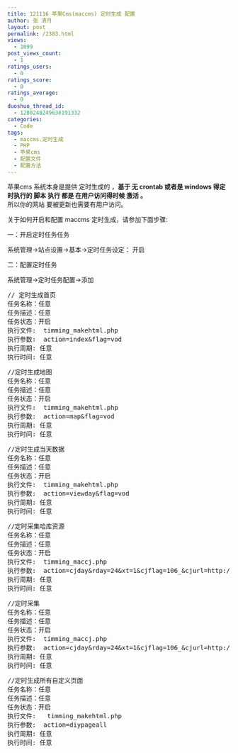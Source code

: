 ```yaml
---
title: 121116 苹果Cms(maccms) 定时生成 配置
author: 张 清月
layout: post
permalink: /2383.html
views:
  - 1099
post_views_count:
  - 1
ratings_users:
  - 0
ratings_score:
  - 0
ratings_average:
  - 0
duoshuo_thread_id:
  - 1280248249638191332
categories:
  - Code
tags:
  - maccms.定时生成
  - PHP
  - 苹果cms
  - 配置文件
  - 配置方法
---
```

苹果cms 系统本身是提供 定时生成的 ，**基于 无 crontab 或者是 windows 得定时执行的 脚本 执行 都是 在用户访问得时候 激活 。**  
所以你的网站 要被更新也需要有用户访问。

关于如何开启和配置 maccms 定时生成，请参加下面步骤:

一：开启定时任务任务

系统管理->站点设置->基本->定时任务设定： 开启 

二：配置定时任务

系统管理->定时任务配置->添加

<pre>// 定时生成首页
任务名称：任意
任务描述：任意
任务状态：开启
执行文件:  timming_makehtml.php
执行参数:  action=index&#038;flag=vod
执行周期: 任意
执行时间: 任意
</pre>

<pre>//定时生成地图
任务名称：任意
任务描述：任意
任务状态：开启
执行文件:  timming_makehtml.php
执行参数:  action=map&#038;flag=vod
执行周期: 任意
执行时间: 任意
</pre>

<pre>//定时生成当天数据
任务名称：任意
任务描述：任意
任务状态：开启
执行文件:  timming_makehtml.php
执行参数:  action=viewday&#038;flag=vod
执行周期: 任意
执行时间: 任意
</pre>

<pre>//定时采集哈库资源
任务名称：任意
任务描述：任意
任务状态：开启
执行文件:  timming_maccj.php
执行参数:  action=cjday&#038;rday=24&#038;xt=1&#038;cjflag=106_&#038;cjurl=http://hakuzy.com/xml/maxresxml.asp
执行周期: 任意
执行时间: 任意
</pre>

<pre>//定时采集
任务名称：任意
任务描述：任意
任务状态：开启
执行文件:  timming_maccj.php
执行参数:  action=cjday&#038;rday=24&#038;xt=1&#038;cjflag=106_&#038;cjurl=http://hakuzy.com/xml/maxresxml.asp
执行周期: 任意
执行时间: 任意
</pre>

<pre>//定时生成所有自定义页面
任务名称：任意
任务描述：任意
任务状态：开启
执行文件:   timming_makehtml.php
执行参数:  action=diypageall
执行周期: 任意
执行时间: 任意
</pre>